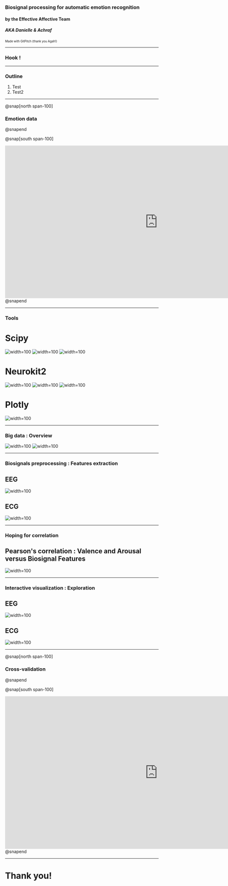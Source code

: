 ### Biosignal processing for automatic emotion recognition

#### by the Effective Affective Team 
##### AKA Danielle & Achraf
<sup><sub>Made with GitPitch (thank you Agah!)</sub></sup>

---

### Hook !

---

### Outline 

1. Test
2. Test2

---

@snap[north span-100]
### Emotion data
@snapend

@snap[south span-100]
<iframe src="https://brainhack-school2020.github.io/Biosignal-Emotions-BHS-2020/" width="1000" height="500" frameborder="0" marginwidth="0" marginheight="0"></iframe>
@snapend


---

### Tools

# Scipy

![width=100](images/scipy.png)
![width=100](images/scipy_importexample.png)
![width=100](images/scipy_signalexample.png)

# Neurokit2

![width=100](images/neurokit2.png)
![width=100](images/neurokit2_importexample.png)
![width=100](images/neurokit2_ecgdemo.png)

# Plotly

![width=100](images/plotly.png)

---

### Big data : Overview

![width=100](images/stim.gif)
![width=100](images/basl.gif)

---

### Biosignals preprocessing : Features extraction

## EEG

![width=100](images/EEG_features.png)

## ECG

![width=100](images/ECG_features.png)

---

### Hoping for correlation

## Pearson's correlation : Valence and Arousal versus Biosignal Features

![width=100](images/pearson_eeg_ecg.png)

---

### Interactive visualization : Exploration

## EEG

![width=100](images/plotly_EEG.gif)

## ECG

![width=100](images/plotly_ECG.gif)

---

@snap[north span-100]
### Cross-validation
@snapend

@snap[south span-100]
<iframe src="https://brainhack-school2020.github.io/Biosignal-Emotions-BHS-2020/DREAMER_group_cross_validation.html" width="1000" height="500" frameborder="0" marginwidth="0" marginheight="0"></iframe>
@snapend

---

# Thank you!
